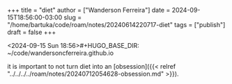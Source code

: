 +++
title = "diet"
author = ["Wanderson Ferreira"]
date = 2024-09-15T18:56:00-03:00
slug = "/home/bartuka/code/roam/notes/20240614220717-diet"
tags = ["publish"]
draft = false
+++

<span class="timestamp-wrapper"><span class="timestamp">&lt;2024-09-15 Sun 18:56&gt;</span></span>#+HUGO_BASE_DIR: ~/code/wandersoncferreira.github.io

it is important to not turn diet into an [obsession]({{< relref "../../../../roam/notes/20240712054628-obsession.md" >}}).
